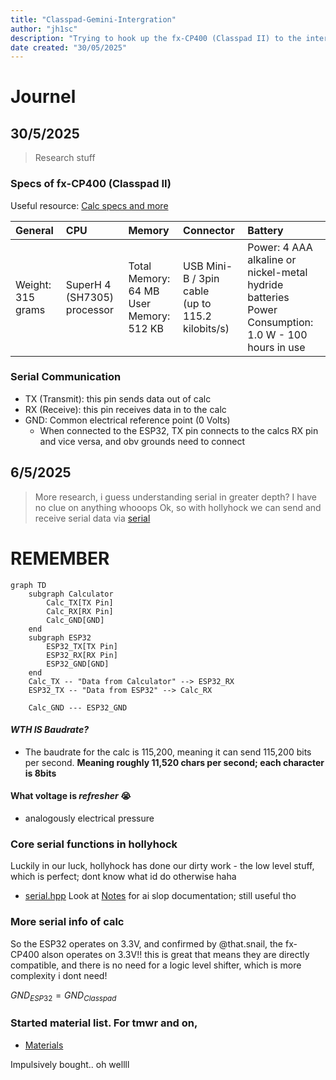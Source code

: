 ```yaml
---
title: "Classpad-Gemini-Intergration"
author: "jh1sc"
description: "Trying to hook up the fx-CP400 (Classpad II) to the internet and more over connect it to Googles Gemini Ai through it's API"
date created: "30/05/2025" 
---
```

# Journel

## 30/5/2025
> Research stuff

### Specs of fx-CP400 (Classpad II) 
Useful resource: [Calc specs and more](https://classpaddev.github.io/)

| General          | CPU                            | Memory                      | Connector                                         | Battery                                                                 |
| :--------------- | :----------------------------- | :-------------------------- | :------------------------------------------------ | :---------------------------------------------------------------------- |
| Weight: 315 grams | SuperH 4 (SH7305) processor | Total Memory: 64 MB<br>User Memory: 512 KB | USB Mini-B / 3pin cable<br>(up to 115.2 kilobits/s) | Power: 4 AAA alkaline or<br>nickel-metal hydride batteries<br>Power Consumption: 1.0 W - 100 hours in use |

### Serial Communication 
  * TX (Transmit): this pin sends data out of calc 
  * RX (Receive): this pin receives data in to the calc
  * GND: Common electrical reference point (0 Volts) 
    - When connected to the ESP32, TX pin connects to the calcs RX pin and vice versa, and obv grounds need to connect

## 6/5/2025
> More research, i guess understanding serial in greater depth? I have no clue on anything whooops
Ok, so with hollyhock we can send and receive serial data via [serial](https://github.com/SnailMath/hollyhock-2/blob/master/sdk/include/sdk/os/serial.hpp)

# REMEMBER 
```mermaid
graph TD
    subgraph Calculator
        Calc_TX[TX Pin]
        Calc_RX[RX Pin]
        Calc_GND[GND]
    end
    subgraph ESP32
        ESP32_TX[TX Pin]
        ESP32_RX[RX Pin]
        ESP32_GND[GND]
    end
    Calc_TX -- "Data from Calculator" --> ESP32_RX
    ESP32_TX -- "Data from ESP32" --> Calc_RX

    Calc_GND --- ESP32_GND
```

#### *WTH IS Baudrate?*
* The baudrate for the calc is 115,200, meaning it can send 115,200 bits per second. **Meaning roughly 11,520 chars per second; each character is 8bits**

#### What voltage is *refresher* 😭
* analogously electrical pressure

### Core serial functions in hollyhock
Luckily in our luck, hollyhock has done our dirty work - the low level stuff, which is perfect; dont know what id do otherwise haha
* [serial.hpp](hollyhock-2/sdk/include/sdk/os/serial.hpp) Look at [Notes](notes/SpoonFedBasicSerialControl.md) for ai slop documentation; still useful tho


### More serial info of calc
So the ESP32 operates on 3.3V, and confirmed by @that.snail, the fx-CP400 alson operates on 3.3V!!
this is great that means they are directly compatible, and there is no need for a logic level shifter, which is more complexity i dont need!

$GND_{ESP32} = GND_{Classpad}$

### Started material list. For tmwr and on, 
* [Materials](Notes/Materials.md)

Impulsively bought.. oh wellll

